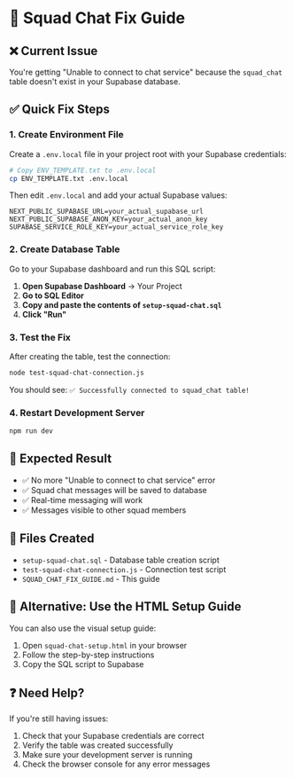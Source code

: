 # 🚀 Squad Chat Fix Guide

## ❌ Current Issue
You're getting "Unable to connect to chat service" because the `squad_chat` table doesn't exist in your Supabase database.

## ✅ Quick Fix Steps

### 1. Create Environment File
Create a `.env.local` file in your project root with your Supabase credentials:

```bash
# Copy ENV_TEMPLATE.txt to .env.local
cp ENV_TEMPLATE.txt .env.local
```

Then edit `.env.local` and add your actual Supabase values:
```env
NEXT_PUBLIC_SUPABASE_URL=your_actual_supabase_url
NEXT_PUBLIC_SUPABASE_ANON_KEY=your_actual_anon_key
SUPABASE_SERVICE_ROLE_KEY=your_actual_service_role_key
```

### 2. Create Database Table
Go to your Supabase dashboard and run this SQL script:

1. **Open Supabase Dashboard** → Your Project
2. **Go to SQL Editor**
3. **Copy and paste the contents of `setup-squad-chat.sql`**
4. **Click "Run"**

### 3. Test the Fix
After creating the table, test the connection:

```bash
node test-squad-chat-connection.js
```

You should see: `✅ Successfully connected to squad_chat table!`

### 4. Restart Development Server
```bash
npm run dev
```

## 🎯 Expected Result
- ✅ No more "Unable to connect to chat service" error
- ✅ Squad chat messages will be saved to database
- ✅ Real-time messaging will work
- ✅ Messages visible to other squad members

## 📁 Files Created
- `setup-squad-chat.sql` - Database table creation script
- `test-squad-chat-connection.js` - Connection test script
- `SQUAD_CHAT_FIX_GUIDE.md` - This guide

## 🔧 Alternative: Use the HTML Setup Guide
You can also use the visual setup guide:
1. Open `squad-chat-setup.html` in your browser
2. Follow the step-by-step instructions
3. Copy the SQL script to Supabase

## ❓ Need Help?
If you're still having issues:
1. Check that your Supabase credentials are correct
2. Verify the table was created successfully
3. Make sure your development server is running
4. Check the browser console for any error messages
